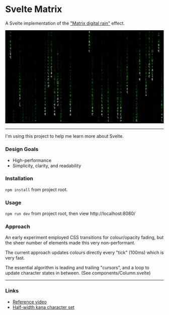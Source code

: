 # Svelte Matrix

A Svelte implementation of the ["Matrix digital rain"](https://en.wikipedia.org/wiki/Matrix_digital_rain) effect.

![Screenshot](https://github.com/bcairns/svelte-matrix/raw/main/screenshot.png)

---

I'm using this project to help me learn more about Svelte.


### Design Goals

- High-performance
- Simplicity, clarity, and readability

### Installation

`npm install` from project root.

### Usage

`npm run dev` from project root, then view http://localhost:8080/

### Approach

An early experiment employed CSS transitions for colour/opacity fading, but the sheer number of elements made this very non-performant.

The current approach updates colours directly every "tick" (100ms) which is very fast.

The essential algorithm is leading and trailing "cursors", and a loop to update character states in between.  (See components/Column.svelte)

---


### Links
- [Reference video](https://www.youtube.com/watch?v=rpWrtXyEAN0)
- [Half-width kana character set](https://en.wikipedia.org/wiki/Half-width_kana)

